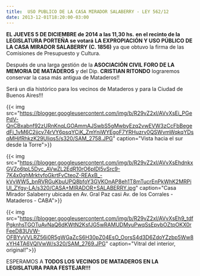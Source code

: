 ```yaml
---
title:  USO PUBLICO DE LA CASA MIRADOR SALABERRY - LEY 562/12
date: 2013-12-01T18:20:00-03:00
---
```


**EL JUEVES 5 DE DICIEMBRE de 2014 a las 11,30 hs.**
**en el recinto de la LEGISLATURA PORTEÑA se votará**
**LA EXPROPIACIÓN Y USO PÚBLICO DE LA CASA MIRADOR SALABERRY (C. 1856)** ya que obtuvo la firma de las Comisiones de Presupuesto y Cultura.

Después de una larga gestión de la **ASOCIACIÓN CIVIL FORO DE LA MEMORIA DE MATADEROS** y del Dip. **CRISTIAN RITONDO** lograremos conservar la casa más antigua de Mataderos!!

Será un día histórico para los vecinos de Mataderos y para la Ciudad de Buenos Aires!!!

{{< img src="https://blogger.googleusercontent.com/img/b/R29vZ2xl/AVvXsEi_PGePdV-QnCBxabnf92zURnKnqLGOAmmAJSwbS5gMwbyEzq2vwEVW3zCcFbBegedFj_1vM6C2jjcv74rVY6psqYCiK_ZmYniWYEgoF7YRHuzrv0QSWvmWqkqYDsqMHjfRhkzK29Uliqs5/s320/SAM_2758.JPG" caption="Vista hacia el sur desde la Torre">}}


{{< img src="https://blogger.googleusercontent.com/img/b/R29vZ2xl/AVvXsEhdnkxGVZo6tpL5Dyc_AVwZL2EdR10rO6pIDl5vSrc9-7K4x0ghMrktvfoGkrtFvCteoZ-REAxB_-kVvWW5_bnRVRGuKbuUPQ8bfoY3GVKOnAP8eh1T8mTucrEnPkWhK2MRPiUI_ZYgy-LA/s320/CASA+MIRADOR+SALABERRY.jpg" caption="Casa Mirador Salaberry ubicada en Av. Gral Paz casi Av. de los Corrales - Mataderos - CABA">}}


{{< img src="https://blogger.googleusercontent.com/img/b/R29vZ2xl/AVvXsEh9_tdfPgknhsTGOTuAvNaQ6dKWtN2KsfJG5wRAMUDMyuPwqSsEpvbOZtpOKX0rFeeD83UVW-OFBYyVVLRZ56i0R5gWGaZcS6H30pZ04EsO_OorsS4d3D6ZdoYZzbp5Ww8xYH4TA6VQIVwW/s320/SAM_2769.JPG" caption="Vitral del interior, original!">}}

ESPERAMOS A **TODOS LOS VECINOS DE MATADEROS EN LA LEGISLATURA PARA FESTEJAR!!!**